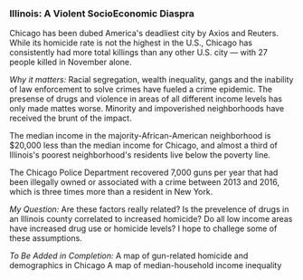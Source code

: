 ### Illinois: A Violent SocioEconomic Diaspra

Chicago has been dubed America's deadliest city by Axios and Reuters. While its homicide rate is not the highest in the U.S., Chicago has consistently had more total killings than any other U.S. city — with 27 people killed in November alone. 

*Why it matters:*
Racial segregation, wealth inequality, gangs and the inability of law enforcement to solve crimes have fueled a crime epidemic. The presense of drugs and violence in areas of all different income levels has only made mattes worse. Minority and impoverished neighborhoods have received the brunt of the impact.

The median income in the majority-African-American neighborhood is $20,000 less than the median income for Chicago, and almost a third of Illinois's poorest neighborhood's residents live below the poverty line. 

The Chicago Police Department recovered 7,000 guns per year that had been illegally owned or associated with a crime between 2013 and 2016, which is three times more than a resident in New York. 

*My Question:* 
Are these factors really related? Is the prevelence of drugs in an Illinois county correlated to increased homicide? Do all low income areas have increased drug use or homicide levels? I hope to challege some of these assumptions. 

*To Be Added in Completion:*
A map of gun-related homicide and demographics in Chicago
A map of median-household income inequality
